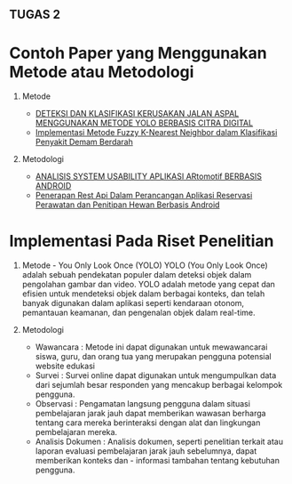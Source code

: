 ## TUGAS 2

# Contoh Paper yang Menggunakan Metode atau Metodologi
1. Metode
    - [DETEKSI DAN KLASIFIKASI KERUSAKAN JALAN ASPAL MENGGUNAKAN METODE YOLO BERBASIS CITRA DIGITAL](https://repository.its.ac.id/59044/1/06111650010019-Master_Thesis.pdf)
    - [Implementasi  Metode  Fuzzy  K-Nearest  Neighbor  dalam Klasifikasi  Penyakit Demam Berdarah](https://jurnal.ilmubersama.com/index.php/hello_world/article/view/253/173)

2. Metodologi
    - [ANALISIS SYSTEM USABILITY APLIKASI ARtomotif BERBASIS ANDROID](https://ejournal.itn.ac.id/index.php/jati/article/view/6344/3711)
    - [Penerapan Rest Api Dalam Perancangan Aplikasi Reservasi Perawatan dan Penitipan Hewan Berbasis Android](http://djournals.com/klik/article/view/1262/773)

# Implementasi Pada Riset Penelitian
   1.   Metode
    - You Only Look Once (YOLO)
        YOLO (You Only Look Once) adalah sebuah pendekatan populer dalam deteksi objek dalam pengolahan gambar dan video. YOLO adalah metode yang cepat dan efisien untuk mendeteksi objek dalam berbagai konteks, dan telah banyak digunakan dalam aplikasi seperti kendaraan otonom, pemantauan keamanan, dan pengenalan objek dalam real-time.
        
2.  Metodologi
    - Wawancara : Metode ini dapat digunakan untuk mewawancarai siswa, guru, dan orang tua yang merupakan pengguna potensial website edukasi
    - Survei : Survei online dapat digunakan untuk mengumpulkan data dari sejumlah besar responden yang mencakup berbagai kelompok pengguna.
    - Observasi : Pengamatan langsung pengguna dalam situasi pembelajaran jarak jauh dapat memberikan wawasan berharga tentang cara mereka berinteraksi dengan alat dan lingkungan pembelajaran mereka.
    - Analisis Dokumen : Analisis dokumen, seperti penelitian terkait atau laporan evaluasi pembelajaran jarak jauh sebelumnya, dapat memberikan konteks dan - informasi tambahan tentang kebutuhan pengguna.
